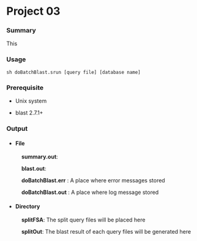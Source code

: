 # Project 03

### Summary
This
### Usage
```
sh doBatchBlast.srun [query file] [database name]
```

### Prerequisite
* Unix system

* blast 2.7.1+

### Output
  * #### File

  &nbsp;&nbsp;&nbsp;&nbsp;
  &nbsp;&nbsp;&nbsp;&nbsp; **summary.out**:

  &nbsp;&nbsp;&nbsp;&nbsp;
  &nbsp;&nbsp;&nbsp;&nbsp; **blast.out**:

  &nbsp;&nbsp;&nbsp;&nbsp;
  &nbsp;&nbsp;&nbsp;&nbsp; **doBatchBlast.err** : A place where error messages stored

  &nbsp;&nbsp;&nbsp;&nbsp;
  &nbsp;&nbsp;&nbsp;&nbsp; **doBatchBlast.out** : A place where log message stored

  * #### Directory
  &nbsp;&nbsp;&nbsp;&nbsp;
  &nbsp;&nbsp;&nbsp;&nbsp;  **splitFSA**: The split query files will be placed here

  &nbsp;&nbsp;&nbsp;&nbsp;
  &nbsp;&nbsp;&nbsp;&nbsp;  **splitOut**: The blast result of each query files will be generated here
